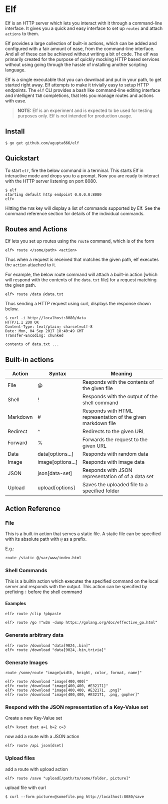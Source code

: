 # Elf

Elf is an HTTP server which lets you interact with it through a command-line interface. It gives you a quick and easy interface to set up `routes` and attach `actions` to them.

Elf provides a large collection of built-in actions, which can be added and configured with a fair amount of ease, from the command-line interface. And all of these can be achieved without writing a bit of code. The elf was primarily created for the purpose of quickly mocking HTTP based services without using going through the hassle of installing another scripting language.

Elf is a single executable that you can download and put in your path, to get started right away. Elf attempts to make it trivially easy to setup HTTP endpoints. The `elf` CLI provides a bash like command-line editing interface and intelligent `TAB` completions, that lets you manage routes and actions with ease.

> **NOTE:** Elf is an experiment and is expected to be used for testing purposes only. Elf is not intended for production usage.

## Install

```
$ go get github.com/agupta666/elf
```

## Quickstart

To start `elf`, fire the below command in a terminal. This starts Elf in interactive mode and drops
you to a prompt. Now you are ready to interact with the HTTP server listening on port 8080.

```
$ elf
starting default http endpoint 0.0.0.0:8080
elf>  

```
Hitting the `TAB` key will display a list of commands supported by Elf. See the command reference section for
details of the individual commands.

## Routes and Actions

Elf lets you set up routes using the `route` command, which is of the form

```
elf> route </some/path> <action>
```
Thus when a request is received that matches the given path, elf executes the `action` attached to it.

For example, the below route command will attach a built-in action [which will respond with the contents of the `data.txt` file] for a request matching the given path.

```
elf> route /data @data.txt
```
Thus sending a HTTP request using curl, displays the response shown below.

```
$ curl -i http://localhost:8080/data
HTTP/1.1 200 OK
Content-Type: text/plain; charset=utf-8
Date: Mon, 04 Sep 2017 18:40:49 GMT
Transfer-Encoding: chunked

contents of data.txt ...
```

## Built-in actions
| Action     | Syntax                                   | Meaning                                                               |
|------------|------------------------------------------|-----------------------------------------------------------------------|
|  File      |  @<file-path>                            | Responds with the contents of the given file                          |
|  Shell     |  !<shell-command>                        | Responds with the output of the shell command                         |
|  Markdown  |  #<path-to-markdown-file>                | Responds with HTML representation of the given markdown file          |
|  Redirect  |  ^<some-url>                             | Redirects to the given URL                                            |
|  Forward   |  %<some-url>                             | Forwards the request to the given URL                                 |
|  Data      |  data[options...]                        | Responds with random data                                             |
|  Image     |  image[options...]                       | Responds with image data                                              |
|  JSON      |  json[data-set]                          | Responds with JSON representation of of a data set                    |
|  Upload    |  upload[options]                         | Saves the uploaded file to a specified folder                         |

## Action Reference

### File
This is a built-in action that serves a static file. A static file can be specified with its absolute path with `@` as a prefix.

E.g.:

```
route /static @/var/www/index.html
```

### Shell Commands
This is a builtin action which executes the specified command on the local server and responds with the output. This action can
be specified by prefixing `!` before the shell command

#### Examples


```
elf> route /clip !pbpaste
```

```
elf> route /go !"w3m -dump https://golang.org/doc/effective_go.html"
```

### Generate arbitrary data
```
elf> route /download "data[9024,.bin]"
elf> route /download "data[9024,.bin,trivia]"
```

### Generate Images

`route /some/route "image[width, height, color, format, name]"`

```
elf> route /download "image[400,400]"
elf> route /download "image[400,400, #E32171]"
elf> route /download "image[400,400, #E32171, .png]"
elf> route /download "image[400,400, #E32171, .png, gopher]"
```

### Respond with the JSON representation of a Key-Value set

Create a new Key-Value set

```
elf> kvset dset a=1 b=2 c=3
```

now add a route with a JSON action

```
elf> route /api json[dset]
```


### Upload files
add a route with upload action

```
elf> route /save "upload[/path/to/some/folder, picture]"
```

upload file with curl

```
$ curl --form picture=@somefile.png http://localhost:8080/save
```
